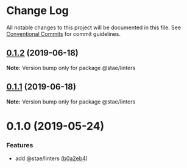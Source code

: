 # Change Log

All notable changes to this project will be documented in this file.
See [Conventional Commits](https://conventionalcommits.org) for commit guidelines.

## [0.1.2](https://github.com/staeco/modules/compare/@stae/linters@0.1.1...@stae/linters@0.1.2) (2019-06-18)

**Note:** Version bump only for package @stae/linters





## [0.1.1](https://github.com/staeco/modules/compare/@stae/linters@0.1.0...@stae/linters@0.1.1) (2019-06-18)

**Note:** Version bump only for package @stae/linters





# 0.1.0 (2019-05-24)


### Features

* add @stae/linters ([b0a2eb4](https://github.com/staeco/modules/commit/b0a2eb4))
